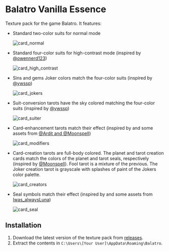 # Balatro Vanilla Essence

Texture pack for the game Balatro. It features:

- Standard two-color suits for normal mode

  ![card_normal](https://github.com/user-attachments/assets/803363df-3fef-48fe-aaae-0a23a6848fd0)

- Standard four-color suits for high-contrast mode (inspired by [@owennerd123](https://www.reddit.com/r/balatro/comments/1bgcmf4/four_color_deck_replacement_to_match_the_standard/))

  ![card_high_contrast](https://github.com/user-attachments/assets/81fffc90-886d-4f5e-8755-d897a1e670d9)

- Sins and gems Joker colors match the four-color suits (inspired by [@ywssp](https://discord.com/channels/1116389027176787968/1236681231262027906))

  ![card_jokers](https://github.com/user-attachments/assets/e379eb82-f49d-4677-805e-dda5a29c78c7)

- Suit-conversion tarots have the sky colored matching the four-color suits (inspired by [@ywssp](https://discord.com/channels/1116389027176787968/1292684173735366769))

  ![card_suiter](https://github.com/user-attachments/assets/14ab8f57-2e3e-4628-928c-74460b285cb6)

- Card-enhancement tarots match their effect (inspired by and some assets from [@Ardit and @Moonspell](https://discord.com/channels/1116389027176787968/1292684173735366769))

  ![card_modifiers](https://github.com/user-attachments/assets/7b53c6a8-975d-4f84-bddf-32fe97cae3e0)

- Card-creation tarots are full-body colored. The planet and tarot creation cards match the colors of the planet and tarot seals, respectively (inspired by [@Moonspell](https://discord.com/channels/1116389027176787968/1292684173735366769)). Fool tarot is a mixture of the previous. The Joker creation tarot is grayscale with splashes of paint of the Jokers color palette.

  ![card_creators](https://github.com/user-attachments/assets/a2d560c2-0db1-4153-a40f-991671dcf16f)

- Seal symbols match their effect (inspired by and some assets from [Iwas_alwaysLuna](https://discord.com/channels/1116389027176787968/1216064295633289286))

  ![card_seal](https://github.com/user-attachments/assets/976d4e25-fec1-4df7-a4cb-9f6d7c9595b3)

## Installation

1) Download the latest version of the texture pack from [releases](https://github.com/MKReyesH/BalatroVanillaEssence/releases).
1) Extract the contents in ```C:\Users\[Your User]\AppData\Roaming\Balatro```.

